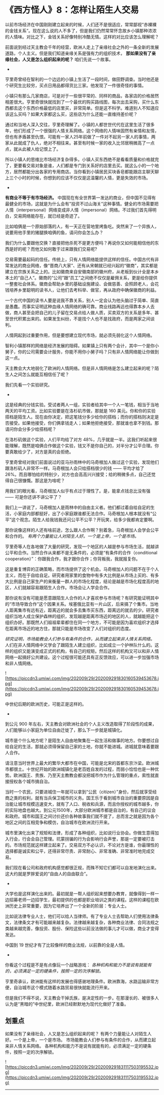 # 《西方怪人》8：怎样让陌生人交易

以前市场经济在中国刚刚建立起来的时候，人们还不是很适应，常常鄙视“赤裸裸的金钱关系”。现在这么说的人不多了，但是我们仍然常常怀念故乡小镇那种浓浓的人情味。对比之下，金钱关系好像特别冷酷无情。这样的对比应该怎么理解呢？

前面说到经过天主教会千年的经营，欧洲人走上了亲缘社会之外的一条全新的发展道路，个人主义。但是我们知道亲缘关系是强有力的组织技术， **那如果没有了亲缘社会，人又是怎么组织起来的呢？** 咱们先说一个故事。

*

亨里奇曾经在智利的一个边远的小镇上生活了一段时间，做田野调查。当时他还是个研究生比较穷，买点日用品都得货比三家。他发现了一件很奇怪的事情。

小镇只有那么几家商店，可是对于一些很平常的、同样的商品，各家店的价格居然相差很大。亨里奇很快就找到了一个最优的购买路线图，每次出去采购，买什么东西都去这个东西价格最低的店里买，非常简单。但是这不科学。难道别人不知道应该这么买吗？如果大家都这么买，这些店为什么还能一直维持差价呢？

通过和当地人深入交往，亨里奇理解了。小镇的人都世世代代在这里生活了很多年，他们形成了一个很强的人情关系网络。这个网络的人情味固然有亲情和友情，但也有矛盾甚至仇恨。可能有一家人25年前做了一件对不起另一家人的事情，两家从此就成了仇人，绝对不相往来。甚至有时候一家的收入比邻居稍微高了一点点，就从此被人给记恨上了。

所以小镇人的思维比市场经济复杂得多。小镇人买东西绝不是看看质量和价格就完了，更要看交易对象是谁，人们都是专门到关系好的店里去买。就这么小的一个地方，居然都能分出各家的专用商店。当你看到小镇居民买块香皂都能跟店主聊天聊上三个小时的时候，你想到的应该不仅仅是这温馨的人情，更是失效的市场。

*

 **有商业不等于有市场经济。** 中国现在有全世界第一发达的商业，但中国不见得有最健全的市场，这就是为什么会有"投资不过山海关”这种事情。健全的市场需要把人情（interpersonal）网络变成非人情（impersonal）网络。不过我们首先得明白，交易网络能存在，就已经是奇迹了。

比如咱俩是一个原始部落的人，有一天正在营地里烤鱼吃。突然来了一个异族人，说要用他手里的猪腿换咱俩的鱼，请问你会怎么办？

我们为什么要跟他交换？直接把他杀死不是更方便吗？再说你又如何能相信他的东西是好的呢？而他又如何敢于过来跟我们交易呢?

交易需要最起码的信任。传统上，只有人情网络能提供这样的信任。中国古代有非常发达的商业网络，像“晋商八大家”、还有从宋朝就已经兴起的“徽商”，其实都是建立在宗族关系之上的。比如徽商来自安徽南部的徽州府，从老板到伙计全是本乡本土的“自己人”。徽商的“公司”跟“员工”之间绝不仅仅是雇佣关系，更是给你提供一整套社会体系。徽商会帮助乡里的基础设施建设、会做慈善、会照顾老人，会花钱培养乡里聪明的读书人，让他们去考科举、做官，再从政府中确保徽商的利益。

一个古代中国的读书人要是说我不靠关系，别人一定会认为他头脑过于简单、简直是愚蠢。而事实证明这种血缘人情网络的确可靠。商业线路再远也得靠本乡人去做，商人甚至会把自己的儿子留在交易点给人做人质，买卖双方的关系是多年、甚至世代积累出来的。如果发生纠纷，不是找个人也不是找政府，而是两家之间谈判。

人情网起到过重要作用，但是要想建立现代市场，就必须先弱化这个人情网络。

智利小镇那样的网络是经济发展的阻碍。如果镇上只有两个会计，其中一个是你小舅子，你的公司需要会计服务，你能不用你小舅子吗？只有非人情网络能让你做到这一点。

天主教会大大地弱化了欧洲的人情网络。但是非人情网络是怎么建立起来的呢？陌生人之间怎么就能互相信任了呢？

我们先看一个实验研究。

*

这是经典的分钱实验。受试者两人一组，实验者给其中一个人一笔钱，相当于当地两天的平均工资。比如实验要是在洛杉矶市做，那就是 160 美元。你和你的实验搭档是陌生人。现在由你决定，把这笔钱分多少给你的搭档；而你的搭档则决定是否接受。如果他接受，你们俩拿钱走人；如果他拒绝接受，那就谁也拿不到钱。那请问你会分多少给搭档呢？

在洛杉矶做这个实验，人们平均给了对方 48%，几乎就是一半。这我们听起来很能理解，既然是咱俩合作做这个实验，钱又不是你自己的，对半分才公平合理。你要真敢给少了，对方是真的会拒绝。

亨里奇曾经对我们前面说过的亚马孙雨林中的马奇根加人做过这个实验，发现他们跟洛杉矶人非常不一样。马奇根加人会只给搭档很少的钱 —— 平均才给了 26%。而且哪怕给的特别少，对方也会高高兴兴接受；给的稍微多点，自己还觉得自己很慷慨。那这是为啥呢？

用我们的眼光看，马奇根加人似乎有点过于理性了。是，能拿点钱总比没有强 —— 可是你还讲不讲公平了？

我们上一讲说了，马奇根加人是雨林中的自由主义者。他们都过着自给自足的生活，小家庭内部都挺好，出了小家庭跟谁都无法合作。马奇根加人根本就没有“公平”这个观念。陌生人给我钱我还问公平不公平？开玩笑，给多少我都肯定要啊。

那你说像这样的人还有啥前途，怎么跟人合作啊？别着急，马奇根加人会学会公平和合作的。 *有两个力量能让人对陌生人好。一个是上帝，一个是市场。*

亨里奇等人在各地做了大量的研究，发现一个地区的人越是参与市场生活，就越讲公平和合作。当然合作从来都不是无条件的，必须是“有条件的合作（conditional cooperation）”：你跟我合作，我才跟你合作；你背叛我，我就报复你。

这是重复博弈的正确策略，而市场提供了这个机会。马奇根加人的问题不在于个人主义，而在于自给自足。研究者用家里的食物中有多大比例是从市场上买的、有多大比例是自己家生产的来衡量一群人的市场化程度，结论是越是市场化程度高的地区，人们就越容易跟陌生人合作。市场会让人学会合作。

那你说有没有可能是愿意跟陌生人合作的人才喜欢参与市场呢？有研究能证明其中的“市场导致合作”这个因果关系。埃塞俄比亚有一片山区，后来搞了个集市。当地人距离集市有远有近，距离近的就会多去集市买东西，距离远的就去的少。研究者组织当地人成立保护森林的组织，发现越是距离市场近的地区的人，就越能把这个组织办好。那既然人们祖祖辈辈都住在同一个地方，不可能是因为喜欢组织才选择在距离市场近的地方住，那就只能是市场改变了人们对组织的态度。

 *研究证明，市场能教会人们参与有条件的合作，从而建立起来非人情关系网络。* 人们在非人情网络中又学会了跟陌生人建立组织，比如成立一个护林队什么的。这样的组织又能演变成正式的机构，有自己的规矩。然后这样的机构又可以和非人情网络一起搞好公共建设。这个过程很可能还具有正反馈效应，可以进一步加强市场和非人情网络。

![https://piccdn3.umiwi.com/img/202009/29/202009291830160539453678.jpg](https://piccdn3.umiwi.com/img/202009/29/202009291830160539453678.jpg)

中世纪后期的欧洲历史，可能正是这样的。

*

到公元 900 年左右，天主教会对欧洲社会的个人主义改造取得了阶段性的成果，人们能够以小家庭为单位自由迁徙了，那么下一步就是城镇化。

城市是个什么地方呢？是陌生人自由地聚集在一起生活和做事的地方。你要想过自给自足的生活，那就必须得保留自己家的土地，你就不能进城。进城就意味着要跟人合作。

请注意当时世界上最大的繁华大都市在中国，可能是北宋的首都东京汴梁。欧洲城市都很土。十世纪开始的欧洲城镇化是老百姓自发的过程，而弱小恰恰也是一种优势。欧洲国王、贵族、乃至天主教教会都没把城市作为什么管理的重点，索性就直接授权各个城市搞自治。

当时一个农民，只要进城住一年就可以拿到“公民（citizen）”身份，然后就享受经商之类的权利，就有当兵保卫城市的义务。国王乐于看到城市自治的重要原因是自治能让城市规模迅速变大，就有了人口、税收和兵源，而且你授权的城市越多，你的实际地盘也越大。到公元1500年，大部分欧洲城市都是自治的，有自己的议会和政府。城市和国王之间讨价还价各种故事我们就不提了，总而言之就是因为各个地区之间的互相竞争和模仿，自治城市在欧洲流行开来。

城市里演化出来了规矩和法律，形成了各种组织，比如说行业协会。你做生意得加入行会，行会会自己管理。坑蒙拐骗的行为会影响行会声誉，那是一定要被打击的。市场规范就这样建立起来了。交易双方不必认识，不论对方是谁，你最理性的选择都是诚实和公平，还得非常尽责、非常耐心、非常准确、非常准时地完成交易。

我们现在看公司和政府机构感觉都很正规，而殊不知它们都可以自发地演化出来。这大约就是罗胖爱说的“自由人的自由联合”。

*

大学也是这样演化出来的。最初就是一帮人组织起来想要办教育，就像得到一样一边招募老师一边招学生，最初提供的也都是职业培训之类的课程。这样的课程在欧洲历史上非常重要，因为它培养出了一个全新的阶层：专业人士。

比如说法律专业人士，他们可以给人当律师。有了专业人士去帮助人们使用法律条文，法律条文才有可能越来越复杂。法律越来越复杂，各种商业法律、合同法规之类越来越完善，像投资、股份、保险这些以前没法做的事儿才可以做，商业才变得发达。

中国到 19 世纪才有了比较像样的商业法规，以前靠的全是人情。

*

你看这个过程是不是有点像玩一个战略游戏： *各种机构和能力不是说有就能有的，必须满足一定的硬条件，按照一定的次序解锁。*

亨里奇承认，欧洲能有这样的发展也得感谢地理条件。欧洲靠海，水路运输非常方便，自治城市这个模式随着水路贸易很快就能流行开来。

但是我们不得不说，天主教会干掉氏族，是决定性的一步。在那漫长的、被很多人认为是“黑暗的”中世纪里，欧洲已经默默地为现代化做好了准备。

## 划重点

如果没有了亲缘社会，人又是怎么组织起来的呢？
有两个力量能让人对陌生人好。一个是上帝，一个是市场。
市场能教会人们参与有条件的合作，从而建立起来非人情关系网络。
各种机构和能力不是说有就能有的，必须满足一定的硬条件，按照一定的次序解锁。

![https://piccdn3.umiwi.com/img/202009/29/202009291831117503195532.jpg](https://piccdn3.umiwi.com/img/202009/29/202009291831117503195532.jpg)

---
